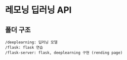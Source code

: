 # 레모닝 딥러닝 API

## 폴더 구조
```
/deeplearning: 딥러닝 모델
/flask: flask 연습
/flask-server: flask, deeplearning 구현 (rending page)
```

